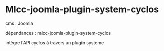 # Mlcc-joomla-plugin-system-cyclos

cms : Joomla

dépendances : mlcc-joomla-plugin-system-cyclos

intègre l'API cyclos à travers un plugin système
